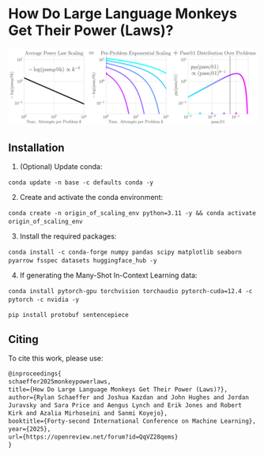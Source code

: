# How Do Large Language Monkeys Get Their Power (Laws)?

![combined_statistical_plots.png](notebooks/90_schematic_attempt_1/results/combined_statistical_plots.png)

## Installation

1. (Optional) Update conda:

`conda update -n base -c defaults conda -y`

2. Create and activate the conda environment:

`conda create -n origin_of_scaling_env python=3.11 -y && conda activate origin_of_scaling_env`

3. Install the required packages:

`conda install -c conda-forge numpy pandas scipy matplotlib seaborn pyarrow fsspec datasets huggingface_hub -y`

4. If generating the Many-Shot In-Context Learning data:

`conda install pytorch-gpu torchvision torchaudio pytorch-cuda=12.4 -c pytorch -c nvidia -y`

`pip install protobuf sentencepiece`

## Citing

To cite this work, please use:

```
@inproceedings{
schaeffer2025monkeypowerlaws,
title={How Do Large Language Monkeys Get Their Power (Laws)?},
author={Rylan Schaeffer and Joshua Kazdan and John Hughes and Jordan Juravsky and Sara Price and Aengus Lynch and Erik Jones and Robert Kirk and Azalia Mirhoseini and Sanmi Koyejo},
booktitle={Forty-second International Conference on Machine Learning},
year={2025},
url={https://openreview.net/forum?id=QqVZ28qems}
}
```
